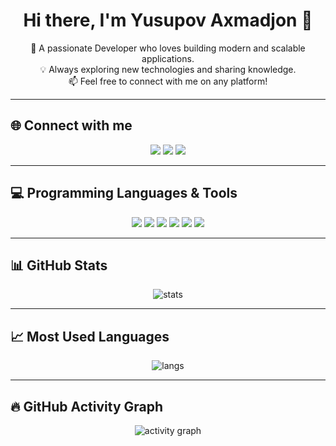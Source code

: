 <h1 align="center">Hi there, I'm Yusupov Axmadjon 👋</h1>
<p align="center">
  🚀 A passionate Developer who loves building modern and scalable applications.<br/>
  💡 Always exploring new technologies and sharing knowledge.<br/>
  📫 Feel free to connect with me on any platform!
</p>

---

## 🌐 Connect with me
<p align="center">
  <a href="https://t.me/yusup0v_2101"><img src="https://img.shields.io/badge/Telegram-2CA5E0?style=for-the-badge&logo=telegram&logoColor=white" /></a>
  <a href="https://instagram.com/yusup0v_2101"><img src="https://img.shields.io/badge/Instagram-E4405F?style=for-the-badge&logo=instagram&logoColor=white" /></a>
  <a href="https://www.linkedin.com/in/axmadjon-yusupov-76886a367/"><img src="https://img.shields.io/badge/LinkedIn-0077B5?style=for-the-badge&logo=linkedin&logoColor=white" /></a>
</p>

---

## 💻 Programming Languages & Tools
<p align="center">
  <img src="https://img.shields.io/badge/Kotlin-7F52FF?style=for-the-badge&logo=kotlin&logoColor=white" />
  <img src="https://img.shields.io/badge/Scala-DC322F?style=for-the-badge&logo=scala&logoColor=white" />
  <img src="https://img.shields.io/badge/Java-007396?style=for-the-badge&logo=java&logoColor=white" />
  <img src="https://img.shields.io/badge/Node.js-43853D?style=for-the-badge&logo=node.js&logoColor=white" />
  <img src="https://img.shields.io/badge/JavaScript-F7DF1E?style=for-the-badge&logo=javascript&logoColor=black" />
  <img src="https://img.shields.io/badge/PostgreSQL-316192?style=for-the-badge&logo=postgresql&logoColor=white" />
</p>

---

## 📊 GitHub Stats
<p align="center">
  <img src="https://github-readme-stats.vercel.app/api?username=YusupovAxmadjon&show_icons=true&theme=radical" alt="stats"/>
</p>

---

## 📈 Most Used Languages
<p align="center">
  <img src="https://github-readme-stats.vercel.app/api/top-langs/?username=YusupovAxmadjon&layout=compact&theme=radical" alt="langs"/>
</p>

---

## 🔥 GitHub Activity Graph
<p align="center">
  <img src="https://github-readme-activity-graph.vercel.app/graph?username=YusupovAxmadjon&theme=react-dark" alt="activity graph"/>
</p>

